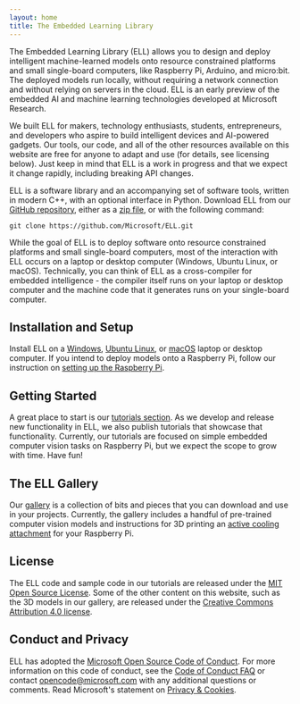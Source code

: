 ```yaml
---
layout: home
title: The Embedded Learning Library
---
```


The Embedded Learning Library (ELL) allows you to design and deploy intelligent machine-learned models onto resource constrained platforms and small single-board computers, like Raspberry Pi, Arduino, and micro:bit. The deployed models run locally, without requiring a network connection and without relying on servers in the cloud. ELL is an early preview of the embedded AI and machine learning technologies developed at Microsoft Research.

We built ELL for makers, technology enthusiasts, students, entrepreneurs, and developers who aspire to build intelligent devices and AI-powered gadgets. Our tools, our code, and all of the other resources available on this website are free for anyone to adapt and use (for details, see licensing below). Just keep in mind that ELL is a work in progress and that we expect it change rapidly, including breaking API changes.

ELL is a software library and an accompanying set of software tools, written in modern C++, with an optional interface in Python. Download ELL from our [GitHub repository](https://github.com/Microsoft/ELL), either as a [zip file](https://github.com/Microsoft/ELL/archive/master.zip), or with the following command:

```shell
git clone https://github.com/Microsoft/ELL.git
```

While the goal of ELL is to deploy software onto resource constrained platforms and small single-board computers, most of the interaction with ELL occurs on a laptop or desktop computer (Windows, Ubuntu Linux, or macOS). Technically, you can think of ELL as a cross-compiler for embedded intelligence - the compiler itself runs on your laptop or desktop computer and the machine code that it generates runs on your single-board computer.

## Installation and Setup
Install ELL on a
[Windows](https://github.com/Microsoft/ELL/blob/master/INSTALL-Windows.md), [Ubuntu Linux](https://github.com/Microsoft/ELL/blob/master/INSTALL-Ubuntu.md), or [macOS](https://github.com/Microsoft/ELL/blob/master/INSTALL-Mac.md)
laptop or desktop computer. If you intend to deploy models onto a Raspberry Pi, follow our instruction on [setting up the Raspberry Pi](/ELL/tutorials/Setting-up-your-Raspberry-Pi).

## Getting Started
A great place to start is our [tutorials section](/ELL/tutorials). As we develop and release new functionality in ELL, we also publish tutorials that showcase that functionality. Currently, our tutorials are focused on simple embedded computer vision tasks on Raspberry Pi, but we expect the scope to grow with time. Have fun!

## The ELL Gallery
Our [gallery](/ELL/gallery) is a collection of bits and pieces that you can download and use in your projects. Currently, the gallery includes a handful of pre-trained computer vision models and instructions for 3D printing an [active cooling attachment](/ELL/gallery/Raspberry-Pi-3-Fan-Mount) for your Raspberry Pi.

## License
The ELL code and sample code in our tutorials are released under the [MIT Open Source License](https://github.com/Microsoft/ELL/blob/master/LICENSE.txt). Some of the other content on this website, such as the 3D models in our gallery, are released under the [Creative Commons Attribution 4.0 license](https://creativecommons.org/licenses/by/4.0/).

## Conduct and Privacy 
ELL has adopted the [Microsoft Open Source Code of Conduct](https://opensource.microsoft.com/codeofconduct/). For more information on this code of conduct, see the [Code of Conduct FAQ](https://opensource.microsoft.com/codeofconduct/faq/) or contact [opencode@microsoft.com](mailto:opencode@microsoft.com) with any additional questions or comments. Read Microsoft's statement on [Privacy & Cookies](https://privacy.microsoft.com/en-us/privacystatement/).




